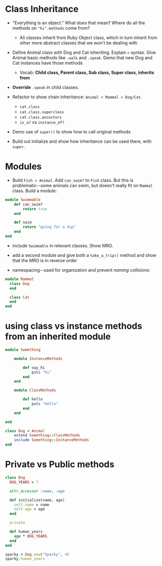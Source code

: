 # Class Inheritance

- "Everything is an object."  What does that mean?  Where do all the methods on `"hi".methods` come from?
    - All classes inherit from Ruby Object class, which in turn inherit from other more abstract classes that we won't be dealing with

- Define Animal class with Dog and Cat inheriting.  Explain `<` syntax.  Give Animal basic methods like `.walk` and `.speak`.  Demo that new Dog and Cat instances have those methods
    - Vocab:  **Child class, Parent class, Sub class, Super class, inherits from**

- **Override** `.speak` in child classes.

- Refactor to show chain inheritance:  `Animal < Mammal < Dog/Cat`.
    - `cat.class`
    - `cat.class.superclass`
    - `cat.class.ancestors`
    - `is_a?` vs `instance_of?`

- Demo use of `super()` to show how to call original methods

- Build out initialize and show how inheritance can be used there, with `super`.


# Modules  

- Build `Fish < Animal`.  Add `can_swim?` to `Fish` class.  But this is problematic--some animals can swim, but doesn't really fit on `Mammal` class.  Build a module:

```rb
module Swimmable
    def can_swim?
        return true
    end

    def swim
        return "going for a dip"
    end
end
```

- include `Swimmable` in relevant classes.  Show MRO.
- add a second module and give both a `take_a_trip()` method and show that the MRO is in reverse order

- namespacing--used for organization and prevent *naming collisions*:

```rb
module Mammal
  class Dog
  end

  class Cat
  end
end
```

# using class vs instance methods from an inherited module
```rb
module Something

    module InstanceMethods

        def say_hi
            puts "hi"
        end
    end

    module ClassMethods

        def hello
            puts "hello"
        end
    end

end

class Dog < Animal 
    extend Something::ClassMethods
    include Something::InstanceMethods
end
```

# Private vs Public methods

```rb
class Dog
  DOG_YEARS = 7

  attr_accessor :name, :age

  def initialize(name, age)
    self.name = name
    self.age = age
  end

  private

  def human_years
    age * DOG_YEARS
  end
end

sparky = Dog.new("Sparky", 4)
sparky.human_years
```
